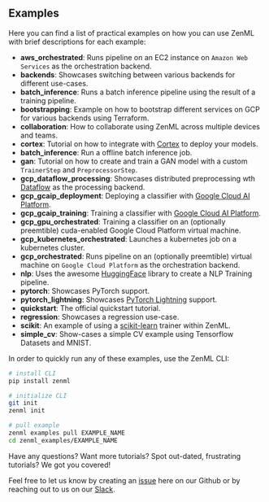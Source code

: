 ## Examples

Here you can find a list of practical examples on how you can use ZenML with brief descriptions for each example:

- **aws_orchestrated**: Runs pipeline on an EC2 instance on `Amazon Web Services` as the orchestration backend.
- **backends**: Showcases switching between various backends for different use-cases.
- **batch_inference**: Runs a batch inference pipeline using the result of a training pipeline.
- **bootstrapping**: Example on how to bootstrap different services on GCP for various backends using Terraform. 
- **collaboration**: How to collaborate using ZenML across multiple devices and teams.
- **cortex**: Tutorial on how to integrate with [Cortex](https://cortex.dev) to deploy your models.
- **batch_inference**: Run a offline batch inference job.
- **gan**: Tutorial on how to create and train a GAN model with a custom `TrainerStep` and `PreprocessorStep`.
- **gcp_dataflow_processing**: Showcases distributed preprocessing wth [Dataflow](https://cloud.google.com/dataflow) as the processing backend.
- **gcp_gcaip_deployment**: Deploying a classifier with [Google Cloud AI Platform](https://cloud.google.com/ai-platform).
- **gcp_gcaip_training**: Training a classifier with [Google Cloud AI Platform](https://cloud.google.com/ai-platform).
- **gcp_gpu_orchestrated**: Training a classifier on an (optionally preemtible) cuda-enabled Google Cloud Platform virtual machine.
- **gcp_kubernetes_orchestrated**: Launches a kubernetes job on a kubernetes cluster.
- **gcp_orchestrated**: Runs pipeline on an (optionally preemtible) virtual machine on `Google Cloud Platform` as the orchestration backend.
- **nlp**: Uses the awesome [HuggingFace](https://huggingface.co/) library to create a NLP Training pipeline.
- **pytorch**: Showcases PyTorch support.
- **pytorch_lightning**: Showcases [PyTorch Lightning](https://www.pytorchlightning.ai/) support.
- **quickstart**: The official quickstart tutorial.
- **regression**: Showcases a regression use-case.
- **scikit**: An example of using a [scikit-learn](https://scikit-learn.org/) trainer within ZenML.
- **simple_cv**: Show-cases a simple CV example using Tensorflow Datasets and MNIST.

In order to quickly run any of these examples, use the ZenML CLI:

```bash
# install CLI
pip install zenml

# initialize CLI
git init
zenml init

# pull example
zenml examples pull EXAMPLE_NAME
cd zenml_examples/EXAMPLE_NAME
```

Have any questions? Want more tutorials? Spot out-dated, frustrating tutorials? We got you covered!

Feel free to let us know by creating an 
[issue](https://github.com/maiot-io/zenml/issues) here on our Github or by reaching out to us on our 
[Slack](https://zenml.io/slack-invite/). 